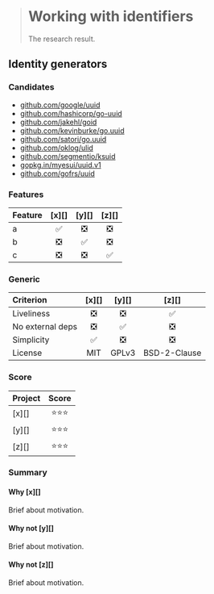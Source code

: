 > # Working with identifiers
>
> The research result.

## Identity generators

### Candidates

- [github.com/google/uuid][]
- [github.com/hashicorp/go-uuid][]
- [github.com/jakehl/goid][]
- [github.com/kevinburke/go.uuid][] 
- [github.com/satori/go.uuid][]
- [github.com/oklog/ulid][]
- [github.com/segmentio/ksuid][]
- [gopkg.in/myesui/uuid.v1][]
- [github.com/gofrs/uuid][]

### Features

| Feature | [x][] | [y][] | [z][] |
|:--------|:-----:|:-----:|:-----:|
| a       | ✅ | ❎ | ❎ |
| b       | ❎ | ✅ | ❎ |
| c       | ❎ | ❎ | ✅ |

### Generic

| Criterion        | [x][] | [y][] | [z][] |
|:-----------------|:-----:|:-----:|:-----:|
| Liveliness       | ❎ | ❎ | ✅ |
| No external deps | ❎ | ✅ | ❎ |
| Simplicity       | ✅ | ❎ | ❎ |
| License          | MIT | GPLv3 | BSD-2-Clause |

### Score

| Project | Score |
|:--------|:-----:|
| [x][]   | ⭐⭐⭐ |
| [y][]   | ⭐⭐⭐ |
| [z][]   | ⭐⭐⭐ |

### Summary

#### Why [x][]

Brief about motivation.

#### Why not [y][]

Brief about motivation.

#### Why not [z][]

Brief about motivation.

[github.com/google/uuid]:        https://github.com/google/uuid/
[github.com/hashicorp/go-uuid]:  https://github.com/hashicorp/go-uuid/
[github.com/jakehl/goid]:        https://github.com/jakehl/goid/
[github.com/kevinburke/go.uuid]: https://github.com/kevinburke/go.uuid/
[github.com/satori/go.uuid]:     https://github.com/satori/go.uuid/
[github.com/oklog/ulid]:         https://github.com/oklog/ulid/
[github.com/segmentio/ksuid]:    https://github.com/segmentio/ksuid/
[gopkg.in/myesui/uuid.v1]:       https://github.com/myesui/uuid/
[github.com/gofrs/uuid]:         https://github.com/gofrs/uuid/
